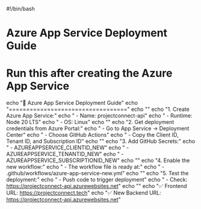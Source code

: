 #!/bin/bash

# Azure App Service Deployment Guide
# Run this after creating the Azure App Service

echo "🚀 Azure App Service Deployment Guide"
echo "=================================="
echo ""
echo "1. Create Azure App Service:"
echo "   - Name: projectconnect-api"
echo "   - Runtime: Node 20 LTS"
echo "   - OS: Linux"
echo ""
echo "2. Get deployment credentials from Azure Portal:"
echo "   - Go to App Service → Deployment Center"
echo "   - Choose GitHub Actions"
echo "   - Copy the Client ID, Tenant ID, and Subscription ID"
echo ""
echo "3. Add GitHub Secrets:"
echo "   - AZUREAPPSERVICE_CLIENTID_NEW"
echo "   - AZUREAPPSERVICE_TENANTID_NEW" 
echo "   - AZUREAPPSERVICE_SUBSCRIPTIONID_NEW"
echo ""
echo "4. Enable the new workflow:"
echo "   - The workflow file is ready at:"
echo "   - .github/workflows/azure-app-service-new.yml"
echo ""
echo "5. Test the deployment:"
echo "   - Push code to trigger deployment"
echo "   - Check: https://projectconnect-api.azurewebsites.net"
echo ""
echo "✅ Frontend URL: https://projectconnect.tech"
echo "✅ New Backend URL: https://projectconnect-api.azurewebsites.net"

